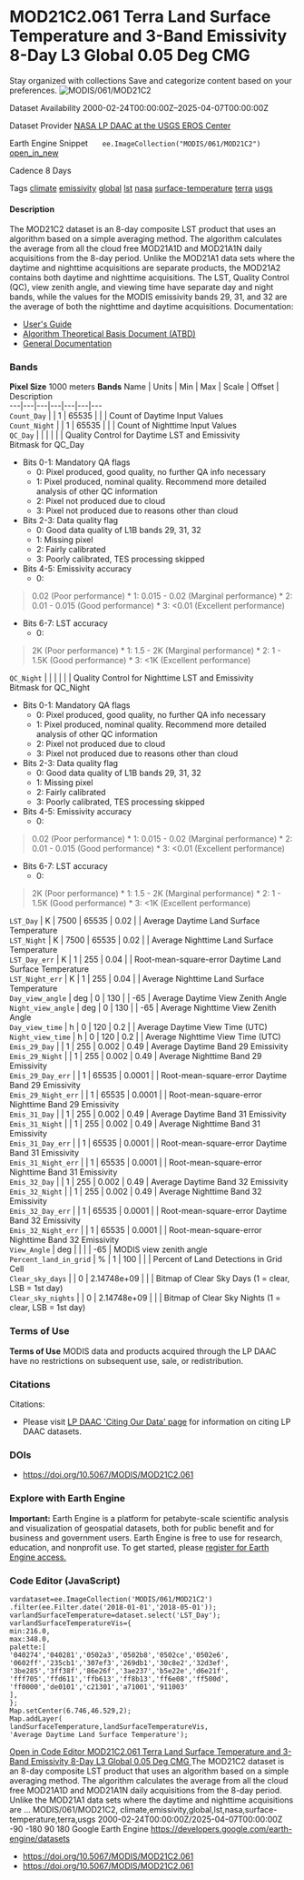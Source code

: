  
#  MOD21C2.061 Terra Land Surface Temperature and 3-Band Emissivity 8-Day L3 Global 0.05 Deg CMG 
Stay organized with collections  Save and categorize content based on your preferences. 
![MODIS/061/MOD21C2](https://developers.google.com/earth-engine/datasets/images/MODIS/MODIS_061_MOD21C2_sample.png) 

Dataset Availability
    2000-02-24T00:00:00Z–2025-04-07T00:00:00Z 

Dataset Provider
     [ NASA LP DAAC at the USGS EROS Center ](https://doi.org/10.5067/MODIS/MOD21C2.061) 

Earth Engine Snippet
     `    ee.ImageCollection("MODIS/061/MOD21C2")   ` [ open_in_new ](https://code.earthengine.google.com/?scriptPath=Examples:Datasets/MODIS/MODIS_061_MOD21C2) 

Cadence
    8 Days 

Tags
     [climate](https://developers.google.com/earth-engine/datasets/tags/climate) [emissivity](https://developers.google.com/earth-engine/datasets/tags/emissivity) [global](https://developers.google.com/earth-engine/datasets/tags/global) [lst](https://developers.google.com/earth-engine/datasets/tags/lst) [nasa](https://developers.google.com/earth-engine/datasets/tags/nasa) [surface-temperature](https://developers.google.com/earth-engine/datasets/tags/surface-temperature) [terra](https://developers.google.com/earth-engine/datasets/tags/terra) [usgs](https://developers.google.com/earth-engine/datasets/tags/usgs)
#### Description
The MOD21C2 dataset is an 8-day composite LST product that uses an algorithm based on a simple averaging method. The algorithm calculates the average from all the cloud free MOD21A1D and MOD21A1N daily acquisitions from the 8-day period. Unlike the MOD21A1 data sets where the daytime and nighttime acquisitions are separate products, the MOD21A2 contains both daytime and nighttime acquisitions. The LST, Quality Control (QC), view zenith angle, and viewing time have separate day and night bands, while the values for the MODIS emissivity bands 29, 31, and 32 are the average of both the nighttime and daytime acquisitions.
Documentation:
  * [User's Guide](https://lpdaac.usgs.gov/documents/1398/MOD21_User_Guide_V61.pdf)
  * [Algorithm Theoretical Basis Document (ATBD)](https://lpdaac.usgs.gov/documents/1399/MOD21_ATBD.pdf)
  * [General Documentation](https://ladsweb.modaps.eosdis.nasa.gov/filespec/MODIS/61/MOD21C2)


### Bands
**Pixel Size** 1000 meters 
**Bands**
Name | Units | Min | Max | Scale | Offset | Description  
---|---|---|---|---|---|---  
`Count_Day` |  |  1  |  65535  |  |  | Count of Daytime Input Values  
`Count_Night` |  |  1  |  65535  |  |  | Count of Nighttime Input Values  
`QC_Day` |  |  |  |  |  | Quality Control for Daytime LST and Emissivity  
Bitmask for QC_Day
  * Bits 0-1: Mandatory QA flags 
    * 0: Pixel produced, good quality, no further QA info necessary
    * 1: Pixel produced, nominal quality. Recommend more detailed analysis of other QC information
    * 2: Pixel not produced due to cloud
    * 3: Pixel not produced due to reasons other than cloud
  * Bits 2-3: Data quality flag 
    * 0: Good data quality of L1B bands 29, 31, 32
    * 1: Missing pixel
    * 2: Fairly calibrated
    * 3: Poorly calibrated, TES processing skipped
  * Bits 4-5: Emissivity accuracy 
    * 0: 
> 0.02 (Poor performance) 
    * 1: 0.015 - 0.02 (Marginal performance)
    * 2: 0.01 - 0.015 (Good performance)
    * 3: <0.01 (Excellent performance)
  * Bits 6-7: LST accuracy 
    * 0: 
> 2K (Poor performance) 
    * 1: 1.5 - 2K (Marginal performance)
    * 2: 1 - 1.5K (Good performance)
    * 3: <1K (Excellent performance)

  
`QC_Night` |  |  |  |  |  | Quality Control for Nighttime LST and Emissivity  
Bitmask for QC_Night
  * Bits 0-1: Mandatory QA flags 
    * 0: Pixel produced, good quality, no further QA info necessary
    * 1: Pixel produced, nominal quality. Recommend more detailed analysis of other QC information
    * 2: Pixel not produced due to cloud
    * 3: Pixel not produced due to reasons other than cloud
  * Bits 2-3: Data quality flag 
    * 0: Good data quality of L1B bands 29, 31, 32
    * 1: Missing pixel
    * 2: Fairly calibrated
    * 3: Poorly calibrated, TES processing skipped
  * Bits 4-5: Emissivity accuracy 
    * 0: 
> 0.02 (Poor performance) 
    * 1: 0.015 - 0.02 (Marginal performance)
    * 2: 0.01 - 0.015 (Good performance)
    * 3: <0.01 (Excellent performance)
  * Bits 6-7: LST accuracy 
    * 0: 
> 2K (Poor performance) 
    * 1: 1.5 - 2K (Marginal performance)
    * 2: 1 - 1.5K (Good performance)
    * 3: <1K (Excellent performance)

  
`LST_Day` | K |  7500  |  65535  | 0.02 |  | Average Daytime Land Surface Temperature  
`LST_Night` | K |  7500  |  65535  | 0.02 |  | Average Nighttime Land Surface Temperature  
`LST_Day_err` | K |  1  |  255  | 0.04 |  | Root-mean-square-error Daytime Land Surface Temperature  
`LST_Night_err` | K |  1  |  255  | 0.04 |  | Average Nighttime Land Surface Temperature  
`Day_view_angle` | deg |  0  |  130  |  | -65 | Average Daytime View Zenith Angle  
`Night_view_angle` | deg |  0  |  130  |  | -65 | Average Nighttime View Zenith Angle  
`Day_view_time` | h |  0  |  120  | 0.2 |  | Average Daytime View Time (UTC)  
`Night_view_time` | h |  0  |  120  | 0.2 |  | Average Nighttime View Time (UTC)  
`Emis_29_Day` |  |  1  |  255  | 0.002 | 0.49 | Average Daytime Band 29 Emissivity  
`Emis_29_Night` |  |  1  |  255  | 0.002 | 0.49 | Average Nighttime Band 29 Emissivity  
`Emis_29_Day_err` |  |  1  |  65535  | 0.0001 |  | Root-mean-square-error Daytime Band 29 Emissivity  
`Emis_29_Night_err` |  |  1  |  65535  | 0.0001 |  | Root-mean-square-error Nighttime Band 29 Emissivity  
`Emis_31_Day` |  |  1  |  255  | 0.002 | 0.49 | Average Daytime Band 31 Emissivity  
`Emis_31_Night` |  |  1  |  255  | 0.002 | 0.49 | Average Nighttime Band 31 Emissivity  
`Emis_31_Day_err` |  |  1  |  65535  | 0.0001 |  | Root-mean-square-error Daytime Band 31 Emissivity  
`Emis_31_Night_err` |  |  1  |  65535  | 0.0001 |  | Root-mean-square-error Nighttime Band 31 Emissivity  
`Emis_32_Day` |  |  1  |  255  | 0.002 | 0.49 | Average Daytime Band 32 Emissivity  
`Emis_32_Night` |  |  1  |  255  | 0.002 | 0.49 | Average Nighttime Band 32 Emissivity  
`Emis_32_Day_err` |  |  1  |  65535  | 0.0001 |  | Root-mean-square-error Daytime Band 32 Emissivity  
`Emis_32_Night_err` |  |  1  |  65535  | 0.0001 |  | Root-mean-square-error Nighttime Band 32 Emissivity  
`View_Angle` | deg |  |  |  | -65 | MODIS view zenith angle  
`Percent_land_in_grid` | % |  1  |  100  |  |  | Percent of Land Detections in Grid Cell  
`Clear_sky_days` |  |  0  |  2.14748e+09  |  |  | Bitmap of Clear Sky Days (1 = clear, LSB = 1st day)  
`Clear_sky_nights` |  |  0  |  2.14748e+09  |  |  | Bitmap of Clear Sky Nights (1 = clear, LSB = 1st day)  
### Terms of Use
**Terms of Use**
MODIS data and products acquired through the LP DAAC have no restrictions on subsequent use, sale, or redistribution.
### Citations
Citations:
  * Please visit [LP DAAC 'Citing Our Data' page](https://lpdaac.usgs.gov/citing_our_data) for information on citing LP DAAC datasets.


### DOIs
  * [ https://doi.org/10.5067/MODIS/MOD21C2.061 ](https://doi.org/10.5067/MODIS/MOD21C2.061)


### Explore with Earth Engine
**Important:** Earth Engine is a platform for petabyte-scale scientific analysis and visualization of geospatial datasets, both for public benefit and for business and government users. Earth Engine is free to use for research, education, and nonprofit use. To get started, please [register for Earth Engine access.](https://console.cloud.google.com/earth-engine)
### Code Editor (JavaScript)
```
vardataset=ee.ImageCollection('MODIS/061/MOD21C2')
.filter(ee.Filter.date('2018-01-01','2018-05-01'));
varlandSurfaceTemperature=dataset.select('LST_Day');
varlandSurfaceTemperatureVis={
min:216.0,
max:348.0,
palette:[
'040274','040281','0502a3','0502b8','0502ce','0502e6',
'0602ff','235cb1','307ef3','269db1','30c8e2','32d3ef',
'3be285','3ff38f','86e26f','3ae237','b5e22e','d6e21f',
'fff705','ffd611','ffb613','ff8b13','ff6e08','ff500d',
'ff0000','de0101','c21301','a71001','911003'
],
};
Map.setCenter(6.746,46.529,2);
Map.addLayer(
landSurfaceTemperature,landSurfaceTemperatureVis,
'Average Daytime Land Surface Temperature');
```
[ Open in Code Editor ](https://code.earthengine.google.com/?scriptPath=Examples:Datasets/MODIS/MODIS_061_MOD21C2)
[ MOD21C2.061 Terra Land Surface Temperature and 3-Band Emissivity 8-Day L3 Global 0.05 Deg CMG ](https://developers.google.com/earth-engine/datasets/catalog/MODIS_061_MOD21C2)
The MOD21C2 dataset is an 8-day composite LST product that uses an algorithm based on a simple averaging method. The algorithm calculates the average from all the cloud free MOD21A1D and MOD21A1N daily acquisitions from the 8-day period. Unlike the MOD21A1 data sets where the daytime and nighttime acquisitions are …
MODIS/061/MOD21C2, climate,emissivity,global,lst,nasa,surface-temperature,terra,usgs 
2000-02-24T00:00:00Z/2025-04-07T00:00:00Z
-90 -180 90 180 
Google Earth Engine
https://developers.google.com/earth-engine/datasets
  * [ https://doi.org/10.5067/MODIS/MOD21C2.061 ](https://doi.org/https://doi.org/10.5067/MODIS/MOD21C2.061)
  * [ https://doi.org/10.5067/MODIS/MOD21C2.061 ](https://doi.org/https://developers.google.com/earth-engine/datasets/catalog/MODIS_061_MOD21C2)


